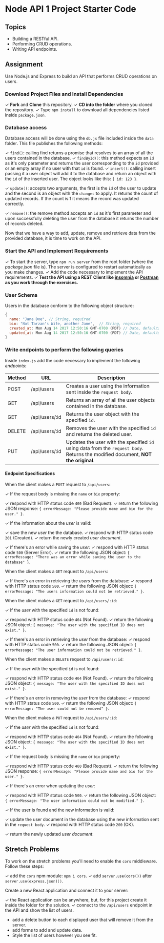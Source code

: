 # Node API 1 Project Starter Code

## Topics

- Building a RESTful API.
- Performing CRUD operations.
- Writing API endpoints.

## Assignment

Use Node.js and Express to build an API that performs CRUD operations on users.

### Download Project Files and Install Dependencies

✓ **Fork** and **Clone** this repository.
✓ **CD into the folder** where you cloned the repository.
✓ Type `npm install` to download all dependencies listed inside `package.json`.

### Database access

Database access will be done using the `db.js` file included inside the `data` folder. This file publishes the following methods:

✓ `find()`: calling find returns a promise that resolves to an array of all the users contained in the database.
✓ `findById()`: this method expects an `id` as it's only parameter and returns the user corresponding to the `id` provided or an empty array if no user with that `id` is found.
✓ `insert()`: calling insert passing it a user object will add it to the database and return an object with the `id` of the inserted user. The object looks like this: `{ id: 123 }`.

✓ `update()`: accepts two arguments, the first is the `id` of the user to update and the second is an object with the `changes` to apply. It returns the count of updated records. If the count is 1 it means the record was updated correctly.

✓ `remove()`: the remove method accepts an `id` as it's first parameter and upon successfully deleting the user from the database it returns the number of records deleted.

Now that we have a way to add, update, remove and retrieve data from the provided database, it is time to work on the API.

### Start the API and Implement Requirements

✓ To start the server, type `npm run server` from the root folder (where the _package.json_ file is). The server is configured to restart automatically as you make changes.
✓ Add the code necessary to implement the API requirements.
✓ **Test the API using a REST Client like [insomnia](https://insomnia.rest/download/) or [Postman](https://www.getpostman.com/downloads/) as you work through the exercises.**

### User Schema

Users in the database conform to the following object structure:

```js
{
  name: "Jane Doe", // String, required
  bio: "Not Tarzan's Wife, another Jane",  // String, required
  created_at: Mon Aug 14 2017 12:50:16 GMT-0700 (PDT) // Date, defaults to current date
  updated_at: Mon Aug 14 2017 12:50:16 GMT-0700 (PDT) // Date, defaults to current date
}
```

### Write endpoints to perform the following queries

Inside `index.js` add the code necessary to implement the following _endpoints_:

| Method | URL            | Description                                                                                                                       |
| ------ | -------------- | --------------------------------------------------------------------------------------------------------------------------------- |
| POST   | /api/users     | Creates a user using the information sent inside the `request body`.                                                              |
| GET    | /api/users     | Returns an array of all the user objects contained in the database.                                                               |
| GET    | /api/users/:id | Returns the user object with the specified `id`.                                                                                  |
| DELETE | /api/users/:id | Removes the user with the specified `id` and returns the deleted user.                                                            |
| PUT    | /api/users/:id | Updates the user with the specified `id` using data from the `request body`. Returns the modified document, **NOT the original**. |

#### Endpoint Specifications

When the client makes a `POST` request to `/api/users`:

✓ If the request body is missing the `name` or `bio` property:

✓ respond with HTTP status code `400` (Bad Request).
✓ return the following JSON response: `{ errorMessage: "Please provide name and bio for the user." }`.

✓ If the information about the _user_ is valid:

✓ save the new _user_ the the database.
✓ respond with HTTP status code `201` (Created).
✓ return the newly created _user document_.

✓ If there's an error while saving the _user_:
✓ respond with HTTP status code `500` (Server Error).
✓ return the following JSON object: `{ errorMessage: "There was an error while saving the user to the database" }`.

When the client makes a `GET` request to `/api/users`:

✓ If there's an error in retrieving the _users_ from the database:
✓ respond with HTTP status code `500`.
✓ return the following JSON object: `{ errorMessage: "The users information could not be retrieved." }`.

When the client makes a `GET` request to `/api/users/:id`:

✓ If the _user_ with the specified `id` is not found:

✓ respond with HTTP status code `404` (Not Found).
✓ return the following JSON object: `{ message: "The user with the specified ID does not exist." }`.

✓ If there's an error in retrieving the _user_ from the database:
✓ respond with HTTP status code `500`.
✓ return the following JSON object: `{ errorMessage: "The user information could not be retrieved." }`.

When the client makes a `DELETE` request to `/api/users/:id`:

✓ If the _user_ with the specified `id` is not found:

✓ respond with HTTP status code `404` (Not Found).
✓ return the following JSON object: `{ message: "The user with the specified ID does not exist." }`.

✓ If there's an error in removing the _user_ from the database:
✓ respond with HTTP status code `500`.
✓ return the following JSON object: `{ errorMessage: "The user could not be removed" }`.

When the client makes a `PUT` request to `/api/users/:id`:

✓ If the _user_ with the specified `id` is not found:

✓ respond with HTTP status code `404` (Not Found).
✓ return the following JSON object: `{ message: "The user with the specified ID does not exist." }`.

✓ If the request body is missing the `name` or `bio` property:

✓ respond with HTTP status code `400` (Bad Request).
✓ return the following JSON response: `{ errorMessage: "Please provide name and bio for the user." }`.

✓ If there's an error when updating the _user_:

✓ respond with HTTP status code `500`.
✓ return the following JSON object: `{ errorMessage: "The user information could not be modified." }`.

✓ If the user is found and the new information is valid:

✓ update the user document in the database using the new information sent in the `request body`.
✓ respond with HTTP status code `200` (OK).

✓ return the newly updated _user document_.

## Stretch Problems

To work on the stretch problems you'll need to enable the `cors` middleware. Follow these steps:

✓ add the `cors` npm module: `npm i cors`.
✓ add `server.use(cors())` after `server.use(express.json())`.

Create a new React application and connect it to your server:

✓ the React application can be anywhere, but, for this project create it inside the folder for the solution.
✓ connect to the `/api/users` endpoint in the API and show the list of users.

- add a delete button to each displayed user that will remove it from the server.
- add forms to add and update data.
- Style the list of users however you see fit.
